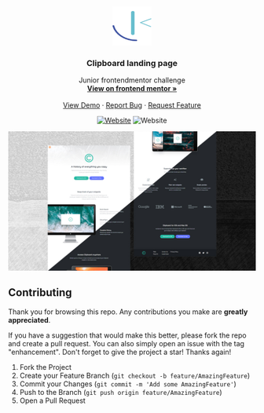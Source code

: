<div id="top"></div>


<!-- PROJECT LOGO -->
<br />
<div align="center">
  <a href="https://www.frontendmentor.io/profile/Yazdun">
    <img src="images/README/frontend-mentor-seeklogo.com.svg" alt="Logo" width="80" height="80">
  </a>

<h3 align="center">Clipboard landing page</h3>

  <p align="center">
    Junior frontendmentor challenge
    <br />
    <a href="https://www.frontendmentor.io/solutions/clipboard-landing-page-9u2GHtx8-"><strong>View on frontend mentor »</strong></a>
    <br />
    <br />
    <a href="https://yazdun-clipboard-landing-page.netlify.app/">View Demo</a>
    ·
    <a href="https://github.com/Yazdun/frontend_mentor/issues">Report Bug</a>
    ·
    <a href="https://github.com/Yazdun/frontend_mentor/issues">Request Feature</a>
  </p>
  
  [![Website](https://img.shields.io/website?down_color=critical&down_message=down&label=netlify&logo=netlify&style=for-the-badge&up_color=brightengreen&up_message=active&url=https%3A%2F%2Fyazdun-clipboard-landing-page.netlify.app/%2F)](https://yazdun-clipboard-landing-page.netlify.app/)
![Website](https://img.shields.io/website?down_color=blue&down_message=newbie&label=difficulty&logo=frontendmentor&style=for-the-badge&up_color=green&up_message=junior&url=https%3A%2F%2Fwww.frontendmentor.io%2F)
  
</div>



![Preview of the solution](./images/README/screenshot.jpg)

## Contributing

Thank you for browsing this repo. Any contributions you make are **greatly appreciated**.

If you have a suggestion that would make this better, please fork the repo and create a pull request. You can also simply open an issue with the tag "enhancement".
Don't forget to give the project a star! Thanks again!

1. Fork the Project
2. Create your Feature Branch (`git checkout -b feature/AmazingFeature`)
3. Commit your Changes (`git commit -m 'Add some AmazingFeature'`)
4. Push to the Branch (`git push origin feature/AmazingFeature`)
5. Open a Pull Request





